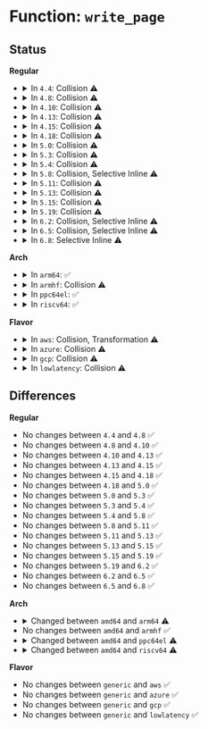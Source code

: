 # Function: <code>write_page</code>

## Status
<b>Regular</b>
<ul>
<li>
<details>
<summary>In <code>4.4</code>: Collision ⚠️</summary>

```c
int write_page(void *buf, sector_t offset, struct hib_bio_batch *hb);
```

**Collision:** Static-Static Collision

**Inline:** No

**Transformation:** False

**Instances:**

```
In kernel/power/swap.c (ffffffff810d2ad0)
Location: kernel/power/swap.c:350
Inline: False
Direct callers:
  - kernel/power/swap.c:swsusp_write
```
```
In drivers/md/bitmap.c (ffffffff8169d4d0)
Location: drivers/md/bitmap.c:285
Inline: False
Direct callers:
  - drivers/md/bitmap.c:bitmap_init_from_disk
  - drivers/md/bitmap.c:bitmap_daemon_work
```
**Symbols:**

```
ffffffff810d2ad0-ffffffff810d2b81: write_page (STB_LOCAL)
ffffffff8169d4d0-ffffffff8169d7e0: write_page (STB_LOCAL)
```
</details>
</li>
<li>
<details>
<summary>In <code>4.8</code>: Collision ⚠️</summary>

```c
int write_page(void *buf, sector_t offset, struct hib_bio_batch *hb);
```

**Collision:** Static-Static Collision

**Inline:** No

**Transformation:** False

**Instances:**

```
In kernel/power/swap.c (ffffffff810d7880)
Location: kernel/power/swap.c:369
Inline: False
Direct callers:
  - kernel/power/swap.c:swsusp_write
```
```
In drivers/md/bitmap.c (ffffffff816fe7a0)
Location: drivers/md/bitmap.c:283
Inline: False
Direct callers:
  - drivers/md/bitmap.c:bitmap_daemon_work
  - drivers/md/bitmap.c:bitmap_init_from_disk
```
**Symbols:**

```
ffffffff810d7880-ffffffff810d793a: write_page (STB_LOCAL)
ffffffff816fe7a0-ffffffff816feabc: write_page (STB_LOCAL)
```
</details>
</li>
<li>
<details>
<summary>In <code>4.10</code>: Collision ⚠️</summary>

```c
int write_page(void *buf, sector_t offset, struct hib_bio_batch *hb);
```

**Collision:** Static-Static Collision

**Inline:** No

**Transformation:** False

**Instances:**

```
In kernel/power/swap.c (ffffffff810de3a0)
Location: kernel/power/swap.c:369
Inline: False
Direct callers:
  - kernel/power/swap.c:swsusp_write
```
```
In drivers/md/bitmap.c (ffffffff81730400)
Location: drivers/md/bitmap.c:286
Inline: False
Direct callers:
  - drivers/md/bitmap.c:bitmap_daemon_work
  - drivers/md/bitmap.c:bitmap_init_from_disk
```
**Symbols:**

```
ffffffff810de3a0-ffffffff810de45a: write_page (STB_LOCAL)
ffffffff81730400-ffffffff8173071c: write_page (STB_LOCAL)
```
</details>
</li>
<li>
<details>
<summary>In <code>4.13</code>: Collision ⚠️</summary>

```c
int write_page(void *buf, sector_t offset, struct hib_bio_batch *hb);
```

**Collision:** Static-Static Collision

**Inline:** No

**Transformation:** False

**Instances:**

```
In kernel/power/swap.c (ffffffff810dd490)
Location: kernel/power/swap.c:369
Inline: False
Direct callers:
  - kernel/power/swap.c:swsusp_write
```
```
In drivers/md/bitmap.c (ffffffff81748280)
Location: drivers/md/bitmap.c:287
Inline: False
Direct callers:
  - drivers/md/bitmap.c:bitmap_daemon_work
  - drivers/md/bitmap.c:bitmap_init_from_disk
```
**Symbols:**

```
ffffffff810dd490-ffffffff810dd546: write_page (STB_LOCAL)
ffffffff81748280-ffffffff81748594: write_page (STB_LOCAL)
```
</details>
</li>
<li>
<details>
<summary>In <code>4.15</code>: Collision ⚠️</summary>

```c
int write_page(void *buf, sector_t offset, struct hib_bio_batch *hb);
```

**Collision:** Static-Static Collision

**Inline:** No

**Transformation:** False

**Instances:**

```
In kernel/power/swap.c (ffffffff810e5700)
Location: kernel/power/swap.c:370
Inline: False
Direct callers:
  - kernel/power/swap.c:swsusp_write
```
```
In drivers/md/md-bitmap.c (ffffffff817ba510)
Location: drivers/md/md-bitmap.c:287
Inline: False
Direct callers:
  - drivers/md/md-bitmap.c:bitmap_daemon_work
  - drivers/md/md-bitmap.c:bitmap_init_from_disk
```
**Symbols:**

```
ffffffff810e5700-ffffffff810e57b6: write_page (STB_LOCAL)
ffffffff817ba510-ffffffff817ba824: write_page (STB_LOCAL)
```
</details>
</li>
<li>
<details>
<summary>In <code>4.18</code>: Collision ⚠️</summary>

```c
int write_page(void *buf, sector_t offset, struct hib_bio_batch *hb);
```

**Collision:** Static-Static Collision

**Inline:** No

**Transformation:** False

**Instances:**

```
In kernel/power/swap.c (ffffffff810edc10)
Location: kernel/power/swap.c:370
Inline: False
Direct callers:
  - kernel/power/swap.c:swsusp_write
```
```
In drivers/md/md-bitmap.c (ffffffff81802490)
Location: drivers/md/md-bitmap.c:287
Inline: False
Direct callers:
  - drivers/md/md-bitmap.c:bitmap_daemon_work
  - drivers/md/md-bitmap.c:bitmap_init_from_disk
```
**Symbols:**

```
ffffffff810edc10-ffffffff810edca9: write_page (STB_LOCAL)
ffffffff81802490-ffffffff818027c7: write_page (STB_LOCAL)
```
</details>
</li>
<li>
<details>
<summary>In <code>5.0</code>: Collision ⚠️</summary>

```c
int write_page(void *buf, sector_t offset, struct hib_bio_batch *hb);
```

**Collision:** Static-Static Collision

**Inline:** No

**Transformation:** False

**Instances:**

```
In kernel/power/swap.c (ffffffff810f9280)
Location: kernel/power/swap.c:370
Inline: False
Direct callers:
  - kernel/power/swap.c:swsusp_write
```
```
In drivers/md/md-bitmap.c (ffffffff8182e780)
Location: drivers/md/md-bitmap.c:287
Inline: False
Direct callers:
  - drivers/md/md-bitmap.c:md_bitmap_daemon_work
  - drivers/md/md-bitmap.c:md_bitmap_init_from_disk
```
**Symbols:**

```
ffffffff810f9280-ffffffff810f9319: write_page (STB_LOCAL)
ffffffff8182e780-ffffffff8182eab0: write_page (STB_LOCAL)
```
</details>
</li>
<li>
<details>
<summary>In <code>5.3</code>: Collision ⚠️</summary>

```c
int write_page(void *buf, sector_t offset, struct hib_bio_batch *hb);
```

**Collision:** Static-Static Collision

**Inline:** No

**Transformation:** False

**Instances:**

```
In kernel/power/swap.c (ffffffff81101970)
Location: kernel/power/swap.c:368
Inline: False
Direct callers:
  - kernel/power/swap.c:swsusp_write
```
```
In drivers/md/md-bitmap.c (ffffffff81870c80)
Location: drivers/md/md-bitmap.c:288
Inline: False
Direct callers:
  - drivers/md/md-bitmap.c:md_bitmap_daemon_work
  - drivers/md/md-bitmap.c:md_bitmap_init_from_disk
```
**Symbols:**

```
ffffffff81101970-ffffffff81101a09: write_page (STB_LOCAL)
ffffffff81870c80-ffffffff81870fb3: write_page (STB_LOCAL)
```
</details>
</li>
<li>
<details>
<summary>In <code>5.4</code>: Collision ⚠️</summary>

```c
int write_page(void *buf, sector_t offset, struct hib_bio_batch *hb);
```

**Collision:** Static-Static Collision

**Inline:** No

**Transformation:** False

**Instances:**

```
In kernel/power/swap.c (ffffffff8110dda0)
Location: kernel/power/swap.c:368
Inline: False
Direct callers:
  - kernel/power/swap.c:swsusp_write
```
```
In drivers/md/md-bitmap.c (ffffffff818a2a70)
Location: drivers/md/md-bitmap.c:288
Inline: False
Direct callers:
  - drivers/md/md-bitmap.c:md_bitmap_daemon_work
  - drivers/md/md-bitmap.c:md_bitmap_init_from_disk
```
**Symbols:**

```
ffffffff8110dda0-ffffffff8110de39: write_page (STB_LOCAL)
ffffffff818a2a70-ffffffff818a2da7: write_page (STB_LOCAL)
```
</details>
</li>
<li>
<details>
<summary>In <code>5.8</code>: Collision, Selective Inline ⚠️</summary>

```c
int write_page(void *buf, sector_t offset, struct hib_bio_batch *hb);
```

**Collision:** Static-Static Collision

**Inline:** Selective

**Transformation:** False

**Instances:**

```
In kernel/power/swap.c (ffffffff8111a7c1)
Location: kernel/power/swap.c:368
Inline: True
Inline callers:
  - kernel/power/swap.c:swsusp_write
Direct callers:
  - kernel/power/swap.c:swap_write_page
  - kernel/power/swap.c:swap_write_page
```
```
In drivers/md/md-bitmap.c (ffffffff81973d00)
Location: drivers/md/md-bitmap.c:288
Inline: False
Direct callers:
  - drivers/md/md-bitmap.c:md_bitmap_daemon_work
  - drivers/md/md-bitmap.c:md_bitmap_init_from_disk
```
**Symbols:**

```
ffffffff81118dc0-ffffffff81118e59: write_page (STB_LOCAL)
ffffffff81973d00-ffffffff81973e4d: write_page (STB_LOCAL)
```
</details>
</li>
<li>
<details>
<summary>In <code>5.11</code>: Collision ⚠️</summary>

```c
int write_page(void *buf, sector_t offset, struct hib_bio_batch *hb);
```

**Collision:** Static-Static Collision

**Inline:** No

**Transformation:** False

**Instances:**

```
In kernel/power/swap.c (ffffffff81114890)
Location: kernel/power/swap.c:376
Inline: False
Direct callers:
  - kernel/power/swap.c:swsusp_write
  - kernel/power/swap.c:swap_write_page
  - kernel/power/swap.c:swap_write_page
```
```
In drivers/md/md-bitmap.c (ffffffff81978c00)
Location: drivers/md/md-bitmap.c:288
Inline: False
Direct callers:
  - drivers/md/md-bitmap.c:md_bitmap_daemon_work
  - drivers/md/md-bitmap.c:md_bitmap_init_from_disk
```
**Symbols:**

```
ffffffff81114890-ffffffff81114929: write_page (STB_LOCAL)
ffffffff81978c00-ffffffff81978d4d: write_page (STB_LOCAL)
```
</details>
</li>
<li>
<details>
<summary>In <code>5.13</code>: Collision ⚠️</summary>

```c
int write_page(void *buf, sector_t offset, struct hib_bio_batch *hb);
```

**Collision:** Static-Static Collision

**Inline:** No

**Transformation:** False

**Instances:**

```
In kernel/power/swap.c (ffffffff81115040)
Location: kernel/power/swap.c:376
Inline: False
Direct callers:
  - kernel/power/swap.c:swsusp_write
  - kernel/power/swap.c:swap_write_page
  - kernel/power/swap.c:swap_write_page
```
```
In drivers/md/md-bitmap.c (ffffffff8195c0f0)
Location: drivers/md/md-bitmap.c:288
Inline: False
Direct callers:
  - drivers/md/md-bitmap.c:md_bitmap_daemon_work
  - drivers/md/md-bitmap.c:md_bitmap_init_from_disk
```
**Symbols:**

```
ffffffff81115040-ffffffff811150d9: write_page (STB_LOCAL)
ffffffff8195c0f0-ffffffff8195c23d: write_page (STB_LOCAL)
```
</details>
</li>
<li>
<details>
<summary>In <code>5.15</code>: Collision ⚠️</summary>

```c
int write_page(void *buf, sector_t offset, struct hib_bio_batch *hb);
```

**Collision:** Static-Static Collision

**Inline:** No

**Transformation:** False

**Instances:**

```
In kernel/power/swap.c (ffffffff811350e0)
Location: kernel/power/swap.c:376
Inline: False
Direct callers:
  - kernel/power/swap.c:swsusp_write
  - kernel/power/swap.c:swap_write_page
  - kernel/power/swap.c:swap_write_page
```
```
In drivers/md/md-bitmap.c (ffffffff81a01900)
Location: drivers/md/md-bitmap.c:288
Inline: False
Direct callers:
  - drivers/md/md-bitmap.c:md_bitmap_daemon_work
  - drivers/md/md-bitmap.c:md_bitmap_init_from_disk
```
**Symbols:**

```
ffffffff811350e0-ffffffff81135176: write_page (STB_LOCAL)
ffffffff81a01900-ffffffff81a01a4d: write_page (STB_LOCAL)
```
</details>
</li>
<li>
<details>
<summary>In <code>5.19</code>: Collision ⚠️</summary>

```c
int write_page(void *buf, sector_t offset, struct hib_bio_batch *hb);
```

**Collision:** Static-Static Collision

**Inline:** No

**Transformation:** False

**Instances:**

```
In kernel/power/swap.c (ffffffff811573c0)
Location: kernel/power/swap.c:380
Inline: False
Direct callers:
  - kernel/power/swap.c:swsusp_write
  - kernel/power/swap.c:swap_write_page
  - kernel/power/swap.c:swap_write_page
```
```
In drivers/md/md-bitmap.c (ffffffff81b697f0)
Location: drivers/md/md-bitmap.c:288
Inline: False
Direct callers:
  - drivers/md/md-bitmap.c:md_bitmap_daemon_work
  - drivers/md/md-bitmap.c:md_bitmap_init_from_disk
```
**Symbols:**

```
ffffffff811573c0-ffffffff81157474: write_page (STB_LOCAL)
ffffffff81b697f0-ffffffff81b69973: write_page (STB_LOCAL)
```
</details>
</li>
<li>
<details>
<summary>In <code>6.2</code>: Collision, Selective Inline ⚠️</summary>

```c
int write_page(void *buf, sector_t offset, struct hib_bio_batch *hb);
```

**Collision:** Static-Static Collision

**Inline:** Selective

**Transformation:** False

**Instances:**

```
In kernel/power/swap.c (ffffffff8118b21a)
Location: kernel/power/swap.c:378
Inline: True
Inline callers:
  - kernel/power/swap.c:swsusp_write
Direct callers:
  - kernel/power/swap.c:swap_write_page
  - kernel/power/swap.c:swap_write_page
```
```
In drivers/md/md-bitmap.c (ffffffff81d056b0)
Location: drivers/md/md-bitmap.c:288
Inline: False
Direct callers:
  - drivers/md/md-bitmap.c:md_bitmap_daemon_work
  - drivers/md/md-bitmap.c:md_bitmap_init_from_disk
  - drivers/md/md-bitmap.c:md_bitmap_init_from_disk
  - drivers/md/md-bitmap.c:md_bitmap_unplug
```
**Symbols:**

```
ffffffff81188140-ffffffff811881e9: write_page (STB_LOCAL)
ffffffff81d056b0-ffffffff81d05820: write_page (STB_LOCAL)
```
</details>
</li>
<li>
<details>
<summary>In <code>6.5</code>: Collision, Selective Inline ⚠️</summary>

```c
int write_page(void *buf, sector_t offset, struct hib_bio_batch *hb);
```

**Collision:** Static-Static Collision

**Inline:** Selective

**Transformation:** False

**Instances:**

```
In kernel/power/swap.c (ffffffff8119c963)
Location: kernel/power/swap.c:378
Inline: True
Inline callers:
  - kernel/power/swap.c:swsusp_write
Direct callers:
  - kernel/power/swap.c:swap_write_page
  - kernel/power/swap.c:swap_write_page
```
```
In drivers/md/md-bitmap.c (ffffffff81d6e790)
Location: drivers/md/md-bitmap.c:304
Inline: False
Direct callers:
  - drivers/md/md-bitmap.c:md_bitmap_daemon_work
  - drivers/md/md-bitmap.c:md_bitmap_init_from_disk
  - drivers/md/md-bitmap.c:md_bitmap_init_from_disk
```
**Symbols:**

```
ffffffff811992d0-ffffffff81199379: write_page (STB_LOCAL)
ffffffff81d6e790-ffffffff81d6e9c7: write_page (STB_LOCAL)
```
</details>
</li>
<li>
<details>
<summary>In <code>6.8</code>: Selective Inline ⚠️</summary>

```c
int write_page(void *buf, sector_t offset, struct hib_bio_batch *hb);
```

**Collision:** Unique Static

**Inline:** Selective

**Transformation:** False

**Instances:**

```
In kernel/power/swap.c (ffffffff811abab1)
Location: kernel/power/swap.c:379
Inline: True
Inline callers:
  - kernel/power/swap.c:swsusp_write
Direct callers:
  - kernel/power/swap.c:swap_write_page
  - kernel/power/swap.c:swap_write_page
```
**Symbols:**

```
ffffffff811a8330-ffffffff811a83d9: write_page (STB_LOCAL)
```
</details>
</li>
</ul>
<b>Arch</b>
<ul>
<li>
<details>
<summary>In <code>arm64</code>: ✅</summary>

```c
void write_page(struct bitmap *bitmap, struct page *page, int wait);
```

**Collision:** Unique Static

**Inline:** No

**Transformation:** False

**Instances:**

```
In drivers/md/md-bitmap.c (ffff800010af84c8)
Location: drivers/md/md-bitmap.c:288
Inline: False
Direct callers:
  - drivers/md/md-bitmap.c:md_bitmap_daemon_work
  - drivers/md/md-bitmap.c:md_bitmap_init_from_disk
```
**Symbols:**

```
ffff800010af84c8-ffff800010af88d8: write_page (STB_LOCAL)
```
</details>
</li>
<li>
<details>
<summary>In <code>armhf</code>: Collision ⚠️</summary>

```c
int write_page(void *buf, sector_t offset, struct hib_bio_batch *hb);
```

**Collision:** Static-Static Collision

**Inline:** No

**Transformation:** False

**Instances:**

```
In kernel/power/swap.c (c03c0db4)
Location: kernel/power/swap.c:368
Inline: False
Direct callers:
  - kernel/power/swap.c:swsusp_write
```
```
In drivers/md/md-bitmap.c (c0bd8568)
Location: drivers/md/md-bitmap.c:288
Inline: False
Direct callers:
  - drivers/md/md-bitmap.c:md_bitmap_daemon_work
  - drivers/md/md-bitmap.c:md_bitmap_init_from_disk
```
**Symbols:**

```
c03c0db4-c03c0e98: write_page (STB_LOCAL)
c0bd8568-c0bd8a0c: write_page (STB_LOCAL)
```
</details>
</li>
<li>
<details>
<summary>In <code>ppc64el</code>: ✅</summary>

```c
void write_page(struct bitmap *bitmap, struct page *page, int wait);
```

**Collision:** Unique Static

**Inline:** No

**Transformation:** False

**Instances:**

```
In drivers/md/md-bitmap.c (c000000000be4420)
Location: drivers/md/md-bitmap.c:288
Inline: False
Direct callers:
  - drivers/md/md-bitmap.c:md_bitmap_daemon_work
  - drivers/md/md-bitmap.c:md_bitmap_init_from_disk
```
**Symbols:**

```
c000000000be4420-c000000000be48cc: write_page (STB_LOCAL)
```
</details>
</li>
<li>
<details>
<summary>In <code>riscv64</code>: ✅</summary>

```c
void write_page(struct bitmap *bitmap, struct page *page, int wait);
```

**Collision:** Unique Static

**Inline:** No

**Transformation:** False

**Instances:**

```
In drivers/md/md-bitmap.c (ffffffe0006e95d8)
Location: drivers/md/md-bitmap.c:288
Inline: False
Direct callers:
  - drivers/md/md-bitmap.c:md_bitmap_daemon_work
  - drivers/md/md-bitmap.c:md_bitmap_init_from_disk
```
**Symbols:**

```
ffffffe0006e95d8-ffffffe0006e9882: write_page (STB_LOCAL)
```
</details>
</li>
</ul>
<b>Flavor</b>
<ul>
<li>
<details>
<summary>In <code>aws</code>: Collision, Transformation ⚠️</summary>

```c
int write_page(void *buf, sector_t offset, struct hib_bio_batch *hb);
```

**Collision:** Static-Static Collision

**Inline:** No

**Transformation:** True

**Instances:**

```
In kernel/power/swap.c (0)
Location: kernel/power/swap.c:432
Inline: False
Direct callers:
  - kernel/power/swap.c:swsusp_write
```
```
In drivers/md/md-bitmap.c (ffffffff818488f0)
Location: drivers/md/md-bitmap.c:288
Inline: False
Direct callers:
  - drivers/md/md-bitmap.c:md_bitmap_daemon_work
  - drivers/md/md-bitmap.c:md_bitmap_init_from_disk
```
**Symbols:**

```
ffffffff81106020-ffffffff81106225: write_page (STB_LOCAL)
ffffffff81107ba8-ffffffff81107bd4: write_page.cold (STB_LOCAL)
ffffffff818488f0-ffffffff81848c27: write_page (STB_LOCAL)
```
</details>
</li>
<li>
<details>
<summary>In <code>azure</code>: Collision ⚠️</summary>

```c
int write_page(void *buf, sector_t offset, struct hib_bio_batch *hb);
```

**Collision:** Static-Static Collision

**Inline:** No

**Transformation:** False

**Instances:**

```
In kernel/power/swap.c (ffffffff810f7260)
Location: kernel/power/swap.c:368
Inline: False
Direct callers:
  - kernel/power/swap.c:swsusp_write
```
```
In drivers/md/md-bitmap.c (ffffffff8180ff50)
Location: drivers/md/md-bitmap.c:288
Inline: False
Direct callers:
  - drivers/md/md-bitmap.c:md_bitmap_daemon_work
  - drivers/md/md-bitmap.c:md_bitmap_init_from_disk
```
**Symbols:**

```
ffffffff810f7260-ffffffff810f72f9: write_page (STB_LOCAL)
ffffffff8180ff50-ffffffff81810287: write_page (STB_LOCAL)
```
</details>
</li>
<li>
<details>
<summary>In <code>gcp</code>: Collision ⚠️</summary>

```c
int write_page(void *buf, sector_t offset, struct hib_bio_batch *hb);
```

**Collision:** Static-Static Collision

**Inline:** No

**Transformation:** False

**Instances:**

```
In kernel/power/swap.c (ffffffff81104270)
Location: kernel/power/swap.c:368
Inline: False
Direct callers:
  - kernel/power/swap.c:swsusp_write
```
```
In drivers/md/md-bitmap.c (ffffffff81897f20)
Location: drivers/md/md-bitmap.c:288
Inline: False
Direct callers:
  - drivers/md/md-bitmap.c:md_bitmap_daemon_work
  - drivers/md/md-bitmap.c:md_bitmap_init_from_disk
```
**Symbols:**

```
ffffffff81104270-ffffffff81104309: write_page (STB_LOCAL)
ffffffff81897f20-ffffffff81898257: write_page (STB_LOCAL)
```
</details>
</li>
<li>
<details>
<summary>In <code>lowlatency</code>: Collision ⚠️</summary>

```c
int write_page(void *buf, sector_t offset, struct hib_bio_batch *hb);
```

**Collision:** Static-Static Collision

**Inline:** No

**Transformation:** False

**Instances:**

```
In kernel/power/swap.c (ffffffff8110f660)
Location: kernel/power/swap.c:368
Inline: False
Direct callers:
  - kernel/power/swap.c:swsusp_write
```
```
In drivers/md/md-bitmap.c (ffffffff818b4110)
Location: drivers/md/md-bitmap.c:288
Inline: False
Direct callers:
  - drivers/md/md-bitmap.c:md_bitmap_daemon_work
  - drivers/md/md-bitmap.c:md_bitmap_init_from_disk
```
**Symbols:**

```
ffffffff8110f660-ffffffff8110f6f9: write_page (STB_LOCAL)
ffffffff818b4110-ffffffff818b4471: write_page (STB_LOCAL)
```
</details>
</li>
</ul>

## Differences
<b>Regular</b>
<ul>
<li>
No changes between <code>4.4</code> and <code>4.8</code> ✅
</li>
<li>
No changes between <code>4.8</code> and <code>4.10</code> ✅
</li>
<li>
No changes between <code>4.10</code> and <code>4.13</code> ✅
</li>
<li>
No changes between <code>4.13</code> and <code>4.15</code> ✅
</li>
<li>
No changes between <code>4.15</code> and <code>4.18</code> ✅
</li>
<li>
No changes between <code>4.18</code> and <code>5.0</code> ✅
</li>
<li>
No changes between <code>5.0</code> and <code>5.3</code> ✅
</li>
<li>
No changes between <code>5.3</code> and <code>5.4</code> ✅
</li>
<li>
No changes between <code>5.4</code> and <code>5.8</code> ✅
</li>
<li>
No changes between <code>5.8</code> and <code>5.11</code> ✅
</li>
<li>
No changes between <code>5.11</code> and <code>5.13</code> ✅
</li>
<li>
No changes between <code>5.13</code> and <code>5.15</code> ✅
</li>
<li>
No changes between <code>5.15</code> and <code>5.19</code> ✅
</li>
<li>
No changes between <code>5.19</code> and <code>6.2</code> ✅
</li>
<li>
No changes between <code>6.2</code> and <code>6.5</code> ✅
</li>
<li>
No changes between <code>6.5</code> and <code>6.8</code> ✅
</li>
</ul>
<b>Arch</b>
<ul>
<li>
<details>
<summary>Changed between <code>amd64</code> and <code>arm64</code> ⚠️</summary>
<ul>
<li>
<b>Param added. </b>
<code>struct bitmap *bitmap</code>
</li>
<li>
<b>Param added. </b>
<code>struct page *page</code>
</li>
<li>
<b>Param added. </b>
<code>int wait</code>
</li>
<li>
<b>Param removed. </b>
<code>void *buf</code>
</li>
<li>
<b>Param removed. </b>
<code>sector_t offset</code>
</li>
<li>
<b>Param removed. </b>
<code>struct hib_bio_batch *hb</code>
</li>
<li>
<b>Return type changed. </b>
<code>int</code> ➡️ <code>void</code>
</li>
</ul>
</details>
</li>
<li>
No changes between <code>amd64</code> and <code>armhf</code> ✅
</li>
<li>
<details>
<summary>Changed between <code>amd64</code> and <code>ppc64el</code> ⚠️</summary>
<ul>
<li>
<b>Param added. </b>
<code>struct bitmap *bitmap</code>
</li>
<li>
<b>Param added. </b>
<code>struct page *page</code>
</li>
<li>
<b>Param added. </b>
<code>int wait</code>
</li>
<li>
<b>Param removed. </b>
<code>void *buf</code>
</li>
<li>
<b>Param removed. </b>
<code>sector_t offset</code>
</li>
<li>
<b>Param removed. </b>
<code>struct hib_bio_batch *hb</code>
</li>
<li>
<b>Return type changed. </b>
<code>int</code> ➡️ <code>void</code>
</li>
</ul>
</details>
</li>
<li>
<details>
<summary>Changed between <code>amd64</code> and <code>riscv64</code> ⚠️</summary>
<ul>
<li>
<b>Param added. </b>
<code>struct bitmap *bitmap</code>
</li>
<li>
<b>Param added. </b>
<code>struct page *page</code>
</li>
<li>
<b>Param added. </b>
<code>int wait</code>
</li>
<li>
<b>Param removed. </b>
<code>void *buf</code>
</li>
<li>
<b>Param removed. </b>
<code>sector_t offset</code>
</li>
<li>
<b>Param removed. </b>
<code>struct hib_bio_batch *hb</code>
</li>
<li>
<b>Return type changed. </b>
<code>int</code> ➡️ <code>void</code>
</li>
</ul>
</details>
</li>
</ul>
<b>Flavor</b>
<ul>
<li>
No changes between <code>generic</code> and <code>aws</code> ✅
</li>
<li>
No changes between <code>generic</code> and <code>azure</code> ✅
</li>
<li>
No changes between <code>generic</code> and <code>gcp</code> ✅
</li>
<li>
No changes between <code>generic</code> and <code>lowlatency</code> ✅
</li>
</ul>
